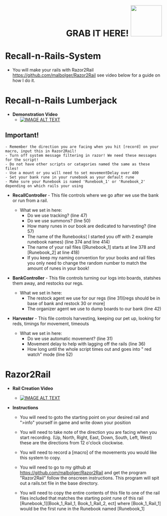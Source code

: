 <div id="header" align="right">
	<h1>
  		GRAB IT HERE! <img src="https://s3.envato.com/files/148177745/Still.jpg" width="100"/>
	</h1>
</div>

# Recall-n-Rails-System   
- You will make your rails with Razor2Rail https://github.com/malbolger/Razor2Rail see video below for a guide on how I do it.

# Recall-n-Rails Lumberjack
- **Demonstration Video**
	- [![IMAGE ALT TEXT](https://user-images.githubusercontent.com/11452884/168937498-c38908ff-ac6e-4f6d-9456-3cbf74fd59a4.png)](https://www.youtube.com/watch?v=_5iBAGw_LBE "Recall -n- Rails Demo")
	 
## **Important!** ##
	- Remember the direction you are facing when you hit [record] on your macro, input this in Razor2Rail!
	- Turn off system message filtering in razor! We need these messages for the script!
	- Do not have other scripts or catagories named the same as these files!
	- Use a mount or you will need to set movementDelay over 400
	- Set your bank rune in your runebook as your default rune
	- Make sure your Runebook is named 'Runebook_1' or 'Runebook_2' depending on which rails your using
	
- **RecallController** - This file controls where we go after we use the bank or run from a rail.
	- What we set in here:
		- Do we use tracking? (line 47)
		- Do we use summons? (line 50)
		- How many runes in our book are dedicated to harvesting? (line 57)
		- The name of the Runebooks( I started you off with 2 example runebook names) (line 374 and line 414)
		- The name of your rail files ([Runebook_1] starts at line 378 and [Runebook_2] at line 418)
		- If you keep my naming convention for your books and rail files you only need to change the random number to match the amount of runes in your book!

- **BankController** - This file controls turning our logs into boards, statshes them away, and restocks our regs.
	- What we set in here:
		- The restock agent we use for our regs (line 31)[regs should be in base of bank and restock 30 or more]
		- The organizer agent we use to dump boards to our bank (line 42)

- **Harvester** - This file controls harvesting, keeping our pet up, looking for reds, timings for movement, timeouts
	- What we set in here:
		- Do we use automatic movement? (line 31)
		- Movement delay to help with lagging off the rails (line 36)
		- How long until the whole script times out and goes into " red watch" mode (line 52)

# Razor2Rail

- **Rail Creation Video**
	- [![IMAGE ALT TEXT](https://user-images.githubusercontent.com/11452884/167266722-cae5765e-c830-42ac-aa7f-83e71f90dbd1.jpg)](https://www.youtube.com/watch?v=xAIKKuQ62sI "Rail Creation for Razor2Rail")

- **Instructions**
	- You will need to goto the starting point on your desired rail and ">info" yourself in game and write down your position

	- You will need to take note of the direction you are facing when you start recording. (Up, North, Right, East, Down, South, Left, West) these are the directions from 12 o'clock clockwise.

	- You will need to record a [macro] of the movements you would like this system to copy. 

	- You will need to go to my github at https://github.com/malbolger/Razor2Rail and get the program "Razor2Rail" follow the onscreen instructions. This program will spit out a rails.txt file in the base directory. 

	- You will need to copy the entire contents of this file to one of the rail files included that matches the starting point rune of this rail [Runebook_1][Book_1_Rail_1, Book_1_Rail_2, ect] where [Book_1_Rail_1] would be the first rune in the Runebook named [Runebook_1]
